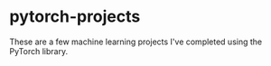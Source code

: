 # pytorch-projects

These are a few machine learning projects I've completed using the PyTorch library.
